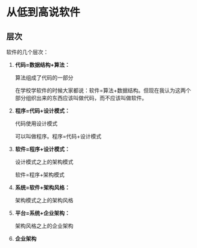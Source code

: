 # 从低到高说软件

## 层次

软件的几个层次：

1. **代码=数据结构+算法：**

   算法组成了代码的一部分

   在学校学软件的时候大家都说：软件=算法+数据结构。但现在我认为这两个部分组织出来的东西应该叫做代码，而不应该叫做软件。

2. **程序=代码+设计模式：**

   代码使用设计模式

   可以叫做程序。程序=代码+设计模式

3. **软件=程序+设计模式：**

   设计模式之上的架构模式

   软件=程序+架构模式

4. **系统=软件+架构风格：**

   架构模式之上的架构风格

5. **平台=系统+企业架构：**

   架构风格之上的企业架构

6. **企业架构**





